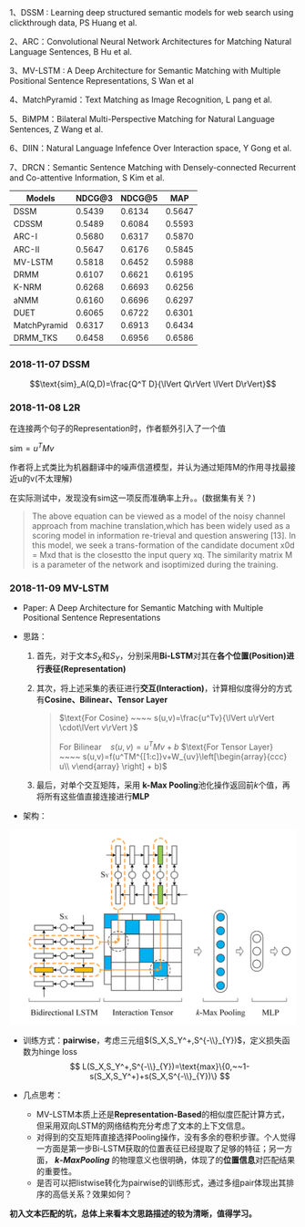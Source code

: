 1、DSSM : Learning deep structured semantic models for web search using clickthrough data, PS Huang et al.

2、ARC：Convolutional Neural Network Architectures for Matching Natural Language Sentences, B Hu et al.

3、MV-LSTM : A Deep Architecture for Semantic Matching with Multiple Positional Sentence Representations, S Wan et al

4、MatchPyramid：Text Matching as Image Recognition, L pang et al.

5、BiMPM：Bilateral Multi-Perspective Matching for Natural Language Sentences, Z Wang et al.

6、DIIN：Natural Language Infefence Over Interaction space, Y Gong et al.

7、DRCN：Semantic Sentence Matching with Densely-connected Recurrent and Co-attentive Information, S Kim et al.

| Models       | NDCG@3 | NDCG@5 | MAP    |
| ------------ | ------ | ------ | ------ |
| DSSM         | 0.5439 | 0.6134 | 0.5647 |
| CDSSM        | 0.5489 | 0.6084 | 0.5593 |
| ARC-I        | 0.5680 | 0.6317 | 0.5870 |
| ARC-II       | 0.5647 | 0.6176 | 0.5845 |
| MV-LSTM      | 0.5818 | 0.6452 | 0.5988 |
| DRMM         | 0.6107 | 0.6621 | 0.6195 |
| K-NRM        | 0.6268 | 0.6693 | 0.6256 |
| aNMM         | 0.6160 | 0.6696 | 0.6297 |
| DUET         | 0.6065 | 0.6722 | 0.6301 |
| MatchPyramid | 0.6317 | 0.6913 | 0.6434 |
| DRMM_TKS     | 0.6458 | 0.6956 | 0.6586 |

### 2018-11-07 DSSM

$$\text{sim}_A(Q,D)=\frac{Q^T D}{\lVert Q\rVert \lVert D\rVert}$$

### 2018-11-08 L2R

在连接两个句子的Representation时，作者额外引入了一个值

$\text{sim}=u^TMv$

作者将上式类比为机器翻译中的噪声信道模型，并认为通过矩阵M的作用寻找最接近u的v(不太理解)

在实际测试中，发现没有sim这一项反而准确率上升。。(数据集有关？)

> The above equation can be viewed as a model of the noisy channel approach from machine translation,which has been widely used as a scoring model in information re-trieval and question answering [13]. In this model, we seek a trans-formation of the candidate document x0d = Mxd that is the closestto the input query xq. The similarity matrix M is a parameter of the network and isoptimized during the training.



### 2018-11-09 MV-LSTM

- Paper: A Deep Architecture for Semantic Matching with Multiple Positional Sentence Representations

- 思路：

  1. 首先，对于文本$S_X$和$S_Y$，分别采用**Bi-LSTM**对其在**各个位置(Position)**进行**表征(Representation)**

  2. 其次，将上述采集的表征进行**交互(Interaction)**，计算相似度得分的方式有**Cosine、Bilinear、Tensor Layer**

     > $\text{For Cosine} ~~~~ s(u,v)=\frac{u^Tv}{\lVert u\rVert \cdot\lVert v\rVert }$
     >
     > $\text{For Bilinear} ~~~~ s(u,v)=u^TMv + b$
     > $\text{For Tensor Layer} ~~~~ s(u,v)=f(u^TM^{[1:c]}v+W_{uv}\left[\begin{array}{ccc}
     > u\\
     > v\end{array} \right] + b)$

  3. 最后，对单个交互矩阵，采用 **$\textbf{k}​$-$\textbf{Max Pooling}​$** 池化操作返回前$k​$个值，再将所有这些值直接连接进行**MLP**

- 架构：

![mv-lstm](./graphs/mv-lstm.png)

- 训练方式：**pairwise**，考虑三元组$(S_X,S_Y^+,S^{-\\}_{Y})$，定义损失函数为hinge loss
  $$
  L(S_X,S_Y^+,S^{-\\}_{Y})=\text{max}\{0,~~1-s(S_X,S_Y^+)+s(S_X,S^{-\\}_{Y})\}
  $$


- 几点思考：

  - MV-LSTM本质上还是**Representation-Based**的相似度匹配计算方式，但采用双向LSTM的网络结构充分考虑了文本的上下文信息。
  - 对得到的交互矩阵直接选择Pooling操作，没有多余的卷积步骤。个人觉得一方面是第一步Bi-LSTM获取的位置表征已经提取了足够的特征；另一方面， **$k$-$Max Pooling$** 的物理意义也很明确，体现了的**位置信息**对匹配结果的重要性。
  - 是否可以把listwise转化为pairwise的训练形式，通过多组pair体现出其排序的高低关系？效果如何？ 

**初入文本匹配的坑，总体上来看本文思路描述的较为清晰，值得学习。**